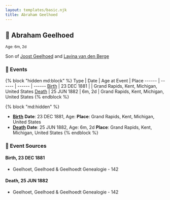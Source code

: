 ```yaml
---
layout: templates/basic.njk
title: Abraham Geelhoed
---
```

## 🔵 Abraham Geelhoed
<small>Age: 6m, 2d</small>

Son of [Joost Geelhoed](/people/7/73673934) and [Lavina van den Berge](/people/7/71558365)

### 📆 Events

{% block "hidden md:block" %}
Type | Date | Age at Event | Place
------ | ------ | ------ | ------
[Birth](#event-event-2) | 23 DEC 1881 |  | Grand Rapids, Kent, Michigan, United States
[Death](#event-event-3) | 25 JUN 1882 | 6m, 2d | Grand Rapids, Kent, Michigan, United States
{% endblock %}

{% block "md:hidden" %}
- **[Birth](#event-event-2)**
**Date**: 23 DEC 1881, Age:
**Place**: Grand Rapids, Kent, Michigan, United States
- **[Death](#event-event-3)**
**Date**: 25 JUN 1882, Age: 6m, 2d
**Place**: Grand Rapids, Kent, Michigan, United States
{% endblock %}

### 📰 Event Sources

#### <a id="event-event-2"></a> Birth, 23 DEC 1881
* Geelhoet, Geelhoed & Geelhoedt Genealogie  - 142

#### <a id="event-event-3"></a> Death, 25 JUN 1882
* Geelhoet, Geelhoed & Geelhoedt Genealogie  - 142